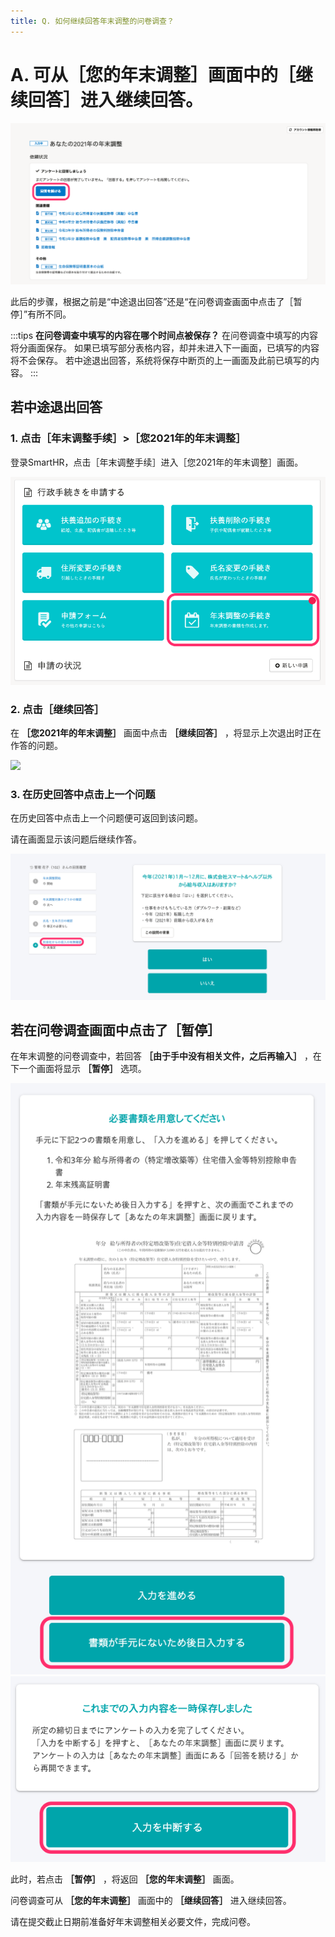 ```yaml
---
title: Q. 如何继续回答年末调整的问卷调查？
---
```

# A. 可从［您的年末调整］画面中的［继续回答］进入继续回答。

![](./upload_760a7287579ec7a17a5ad4d07d92b7be.png)

此后的步骤，根据之前是“中途退出回答”还是“在问卷调查画面中点击了［暂停］”有所不同。

:::tips
**在问卷调查中填写的内容在哪个时间点被保存？**
在问卷调查中填写的内容将分画面保存。
如果已填写部分表格内容，却并未进入下一画面，已填写的内容将不会保存。
若中途退出回答，系统将保存中断页的上一画面及此前已填写的内容。
:::

## 若中途退出回答

### 1\. 点击［年末调整手续］>［您2021年的年末调整］

登录SmartHR，点击［年末调整手续］进入［您2021年的年末调整］画面。

![](./upload_196ba5e625c662a0f04ce76005cb6ea7.png)

### 2\. 点击［继续回答］

在 **［您2021年的年末调整］** 画面中点击 **［继续回答］** ，将显示上次退出时正在作答的问题。

![](https://knowledge.smarthr.jp/hc/article_attachments/4405840080409/upload_760a7287579ec7a17a5ad4d07d92b7be.png)

### 3\. 在历史回答中点击上一个问题

在历史回答中点击上一个问题便可返回到该问题。

请在画面显示该问题后继续作答。

![](./00________SmartHR____________.png)

## 若在问卷调查画面中点击了［暂停］

在年末调整的问卷调查中，若回答 **［由于手中没有相关文件，之后再输入］** ，在下一个画面将显示 **［暂停］** 选项。

![](./screencapture-koban-staging-aoyagi-farm-2021-questions-requests-3da4c506-f495-4a55-9d9c-87461dcf0497-questions-213-2021-09-02-07_14_23__1_.png) ![](./upload_d6c026a62b93d437b25be13262fd5953-1.png)

此时，若点击 **［暂停］** ，将返回 **［您的年末调整］** 画面。

问卷调查可从 **［您的年末调整］** 画面中的 **［继续回答］** 进入继续回答。

请在提交截止日期前准备好年末调整相关必要文件，完成问卷。

